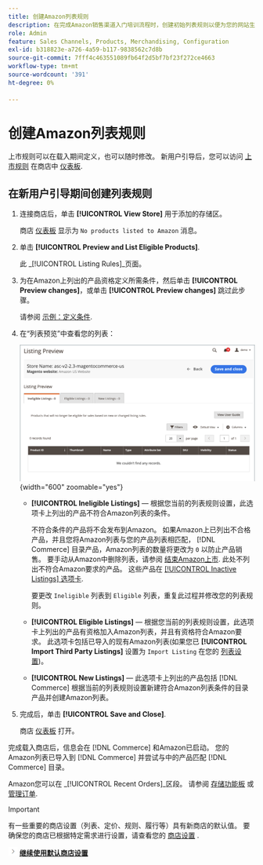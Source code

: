 ```yaml
---
title: 创建Amazon列表规则
description: 在完成Amazon销售渠道入门培训流程时，创建初始列表规则以便为您的网站生成Amazon列表 [!DNL Commerce] 产品。
role: Admin
feature: Sales Channels, Products, Merchandising, Configuration
exl-id: b318823e-a726-4a59-b117-9838562c7d8b
source-git-commit: 7fff4c463551089fb64f2d5bf7bf23f272ce4663
workflow-type: tm+mt
source-wordcount: '391'
ht-degree: 0%

---
```


# 创建Amazon列表规则

上市规则可以在载入期间定义，也可以随时修改。 新用户引导后，您可以访问 [上市规则](./listing-rules.md) 在商店中 [仪表板](./amazon-store-dashboard.md).

## 在新用户引导期间创建列表规则

1. 连接商店后，单击 **[!UICONTROL View Store]** 用于添加的存储区。

   商店 [仪表板](./amazon-store-dashboard.md) 显示为 `No products listed to Amazon` 消息。

1. 单击 **[!UICONTROL Preview and List Eligible Products]**.

   此 _[!UICONTROL Listing Rules]_页面。

1. 为在Amazon上列出的产品资格定义所需条件，然后单击 **[!UICONTROL Preview changes]**，或单击 **[!UICONTROL Preview changes]** 跳过此步骤。

   请参阅 [示例：定义条件](./ob-define-condition-example.md).

1. 在“列表预览”中查看您的列表：

   ![列表预览](assets/amazon-ob-listing-preview.png){width="600" zoomable="yes"}

   - **[!UICONTROL Ineligible Listings]**  — 根据您当前的列表规则设置，此选项卡上列出的产品不符合Amazon列表的条件。

     不符合条件的产品将不会发布到Amazon。 如果Amazon上已列出不合格产品，并且您将Amazon列表与您的产品列表相匹配， [!DNL Commerce] 目录产品，Amazon列表的数量将更改为 `0` 以防止产品销售。 要手动从Amazon中删除列表，请参阅 [结束Amazon上市](./end-listings-manually.md). 此处不列出不符合Amazon要求的产品。 这些产品在 [[!UICONTROL Inactive Listings] 选项卡](./inactive-listings.md).

     要更改 `Ineligible` 列表到 `Eligible` 列表，重复此过程并修改您的列表规则。

   - **[!UICONTROL Eligible Listings]**  — 根据您当前的列表规则设置，此选项卡上列出的产品有资格加入Amazon列表，并且有资格符合Amazon要求。 此选项卡包括已导入的现有Amazon列表(如果您已 **[!UICONTROL Import Third Party Listings]** 设置为 `Import Listing` 在您的 [列表设置](./listing-settings.md))。

   - **[!UICONTROL New Listings]**  — 此选项卡上列出的产品包括 [!DNL Commerce] 根据当前的列表规则设置新建符合Amazon列表条件的目录产品并创建Amazon列表。

1. 完成后，单击 **[!UICONTROL Save and Close]**.

   商店 [仪表板](./amazon-store-dashboard.md) 打开。

完成载入商店后，信息会在 [!DNL Commerce] 和Amazon已启动。 您的Amazon列表已导入到 [!DNL Commerce] 并尝试与中的产品匹配 [!DNL Commerce] 目录。

Amazon您可以在 _[!UICONTROL Recent Orders]_区段。 请参阅 [存储功能板](./amazon-store-dashboard.md) 或 [管理订单](./managing-orders.md).

>[!IMPORTANT]
>
>有一些重要的商店设置（列表、定价、规则、履行等）具有新商店的默认值。 要确保您的商店已根据特定需求进行设置，请查看您的 [商店设置](./default-store-settings.md) .

![“下一步”图标](assets/btn-next.png) [**继续使用默认商店设置**](./default-store-settings.md)
